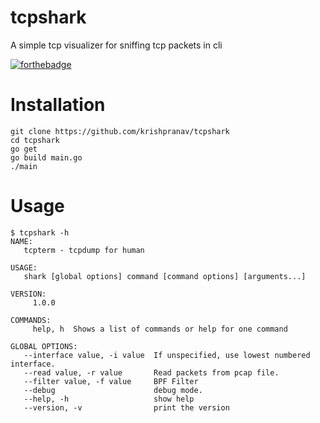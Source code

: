 # tcpshark
A simple tcp visualizer for sniffing tcp packets in cli

[![forthebadge](https://forthebadge.com/images/badges/made-with-go.svg)](https://forthebadge.com)

# Installation
```
git clone https://github.com/krishpranav/tcpshark
cd tcpshark
go get
go build main.go
./main
```

# Usage
```
$ tcpshark -h
NAME:
   tcpterm - tcpdump for human

USAGE:
   shark [global options] command [command options] [arguments...]

VERSION:
     1.0.0

COMMANDS:
     help, h  Shows a list of commands or help for one command

GLOBAL OPTIONS:
   --interface value, -i value  If unspecified, use lowest numbered interface.
   --read value, -r value       Read packets from pcap file.
   --filter value, -f value     BPF Filter
   --debug                      debug mode.
   --help, -h                   show help
   --version, -v                print the version
```
